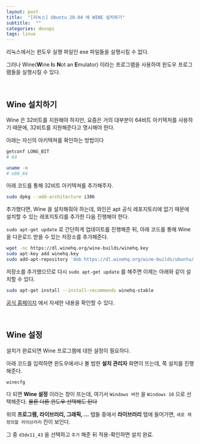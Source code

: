 ```yaml
---
layout: post
title:  "[리눅스] Ubuntu 20.04 에 WINE 설치하기"
subtitle:  ""
categories: devops
tags: linux
---
```


리눅스에서는 윈도우 실행 파일인 exe 파일들을 실행시킬 수 없다.

그러나 Wine(**W**ine **I**s **N**ot an **E**mulator) 이라는 프로그램을 사용하여 윈도우 프로그램들을 실행시킬 수 있다.

<br>

## Wine 설치하기

Wine 은 32비트를 지원해야 하지만, 요즘은 거의 대부분이 64비트 아키텍처를 사용하기 때문에, 32비트를 지원해준다고 명시해야 한다.

아래는 자신의 아키텍쳐를 확인하는 방법이다
```bash
getconf LONG_BIT
# 64

uname -m
# x86_64
```

아래 코드를 통해 32비트 아키텍쳐를 추가해주자.
```bash
sudo dpkg --add-architecture i386
```

추가했다면, Wine 을 설치해줘야 하는데, 와인은 apt 공식 레포지토리에 없기 때문에 설치할 수 있는 레포지토리를 추가한 다음 진행해야 한다.

```sudo apt-get update``` 로 간단하게 업데이트를 진행해준 뒤, 아래 코드를 통해 Wine 을 다운로드 받을 수 있는 저장소를 추가해준다.

```bash
wget -nc https://dl.winehq.org/wine-builds/winehq.key
sudo apt-key add winehq.key
sudo add-apt-repository 'deb https://dl.winehq.org/wine-builds/ubuntu/ focal main'
```

저장소를 추가했으므로 다시 ```sudo apt-get update``` 를 해주면 이제는 아래와 같이 설치할 수 있다.

```bash
sudo apt-get install --install-recommends winehq-stable
```

[공식 홈페이지](https://wiki.winehq.org/Ubuntu) 에서 자세한 내용을 확인할 수 있다.

<br>

## Wine 설정

설치가 완료되면 Wine 프로그램에 대한 설정이 필요하다.

아래 코드를 입력하면 윈도우에서나 볼 법한 **설치 관리자** 화면이 뜨는데, 쭉 설치를 진행해준다.
```
winecfg
```

다 되면 **Wine 설정** 이라는 창이 뜨는데, 여기서 ```Windows 버전``` 을 ```Windows 10``` 으로 선택해준다. ~~물론 다른 윈도우 선택해도 된다~~

위의 **프로그램, 라이브러리, 그래픽, ...** 탭들 중에서 **라이브러리** 탭에 들어가면, ```새로 재정의할 라이브러리``` 칸이 보인다.

그 중 ```d3dx11_43``` 을 선택하고 ```추가``` 해준 뒤 적용-확인하면 설치 완료.